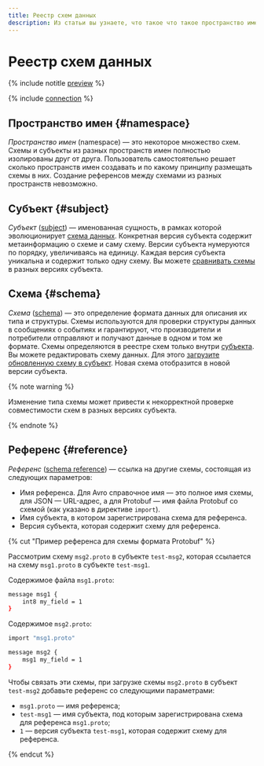 ```yaml
---
title: Реестр схем данных
description: Из статьи вы узнаете, что такое что такое пространство имен, субъект, схема и референс.
---
```


# Реестр схем данных

{% include notitle [preview](../../_includes/note-preview.md) %}

{% include [connection](../../_includes/metadata-hub/schema-registry-definition.md) %}

## Пространство имен {#namespace}

_Пространство имен_ (namespace) — это некоторое множество схем. Схемы и субъекты из разных пространств имен полностью изолированы друг от друга. Пользователь самостоятельно решает сколько пространств имен создавать и по какому принципу размещать схемы в них. Создание референсов между схемами из разных пространств невозможно.

## Субъект {#subject}

_Субъект_ ([subject](https://docs.confluent.io/platform/current/schema-registry/develop/api.html#subjects)) — именованная сущность, в рамках которой эволюционирует [схема данных](#schema).
Конкретная версия субъекта содержит метаинформацию о схеме и саму схему. Версии субъекта нумеруются по порядку, увеличиваясь на единицу. Каждая версия субъекта уникальна и содержит только одну схему. Вы можете [сравнивать схемы](../operations/compare-schemas) в разных версиях субъекта.

## Схема {#schema}

_Схема_ ([schema](https://docs.confluent.io/platform/current/schema-registry/develop/api.html#schemas)) — это определение формата данных для описания их типа и структуры.
Схемы используются для проверки структуры данных в сообщениях о событиях и гарантируют, что производители и потребители отправляют и получают данные в одном и том же формате. Схемы определяются в реестре схем только внутри [субъекта](#subject).
Вы можете редактировать схему данных. Для этого [загрузите обновленную схему в субъект](../operations/add-schema.md). Новая схема отобразится в новой версии субъекта.

{% note warning %}

Изменение типа схемы может привести к некорректной проверке совместимости схем в разных версиях субъекта. 

{% endnote %}

## Референс {#reference}

_Референс_ ([schema reference](https://docs.confluent.io/platform/current/schema-registry/fundamentals/serdes-develop/index.html#referenced-schemas)) — ссылка на другие схемы, состоящая из следующих параметров:

* Имя референса. Для Avro справочное имя — это полное имя схемы, для JSON — URL-адрес, а для Protobuf — имя файла Protobuf со схемой (как указано в директиве `import`).
* Имя субъекта, в котором зарегистрирована схема для референса.
* Версия субъекта, которая содержит схему для референса.

{% cut "Пример референса для схемы формата Protobuf" %}

Рассмотрим схему `msg2.proto` в субъекте `test-msg2`, которая ссылается на схему `msg1.proto` в субъекте `test-msg1`.

Содержимое файла `msg1.proto`:

```bash
message msg1 {
    int8 my_field = 1
}
```

Содержимое `msg2.proto`:

```bash
import "msg1.proto"

message msg2 {
    msg1 my_field = 1
}
```

Чтобы связать эти схемы, при загрузке схемы `msg2.proto` в субъект `test-msg2` добавьте референс со следующими параметрами:
* `msg1.proto` — имя референса;
* `test-msg1` — имя субъекта, под которым зарегистрирована схема для референса `msg1.proto`;
* `1` — версия субъекта `test-msg1`, которая содержит схему для референса.

{% endcut %}
